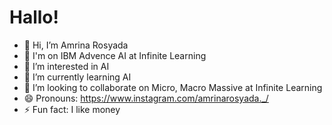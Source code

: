# Hallo!

- 👋 Hi, I’m Amrina Rosyada
- 👋 I'm on IBM Advence AI at Infinite Learning
- 👀 I’m interested in AI
- 🌱 I’m currently learning AI
- 💞️ I’m looking to collaborate on Micro, Macro Massive at Infinite Learning
- 😄 Pronouns: https://www.instagram.com/amrinarosyada._/
- ⚡ Fun fact: I like money

<!---
amrinarosyadaoch/amrinarosyadaoch is a ✨ special ✨ repository because its `README.md` (this file) appears on your GitHub profile.
You can click the Preview link to take a look at your changes.
--->

